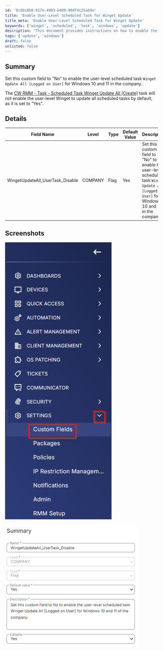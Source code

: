 ```yaml
---
id: '8c8bc8b0-817e-4903-bd09-90df4c25ab9e'
title: 'Enable User-Level Scheduled Task for Winget Update'
title_meta: 'Enable User-Level Scheduled Task for Winget Update'
keywords: ['winget', 'scheduled', 'task', 'windows', 'update']
description: 'This document provides instructions on how to enable the user-level scheduled task `Winget Update All [Logged on User]` for Windows 10 and 11 by setting a custom field to "No". It explains the default settings and includes a detailed table of the field name, type, and description.'
tags: ['update', 'windows']
draft: false
unlisted: false
---
```


## Summary

Set this custom field to "No" to enable the user-level scheduled task `Winget Update All [Logged on User]` for Windows 10 and 11 in the company.

The [CW RMM - Task - Scheduled Task Winget Update All (Create)](<../tasks/Scheduled Task Winget Update All (Create).md>) task will not enable the user-level Winget to update all scheduled tasks by default, as it is set to "Yes".

## Details

| Field Name                              | Level  | Type | Default Value | Description                                                                                                                                       | Editable |
|-----------------------------------------|--------|------|---------------|---------------------------------------------------------------------------------------------------------------------------------------------------|----------|
| WingetUpdateAll_UserTask_Disable       | COMPANY| Flag | Yes           | Set this custom field to "No" to enable the user-level scheduled task `Winget Update All [Logged on User]` for Windows 10 and 11 in the company. | Yes      |

## Screenshots

![Screenshot 1](../../../static/img/Company---WingetUpdateAll_UserTask_Disable/image_1.png)

![Screenshot 2](../../../static/img/Company---WingetUpdateAll_UserTask_Disable/image_2.png)

